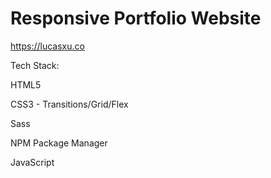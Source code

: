 # Responsive Portfolio Website

https://lucasxu.co

Tech Stack:

HTML5

CSS3 - Transitions/Grid/Flex

Sass

NPM Package Manager

JavaScript
